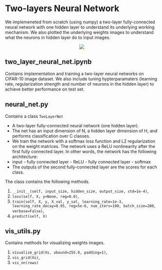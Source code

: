 # Two-layers Neural Network
We implemeneted from scratch (using numpy) a two-layer fully-connected neural network with one hidden layer to understand its underlying 
working mechanism. 
We also plotted the underlying weights images to understand what the neurons in hidden layer do to input images. 

<p align="center"> <img  src="https://github.com/hongwai1920/Machine-Learning-algorithms/blob/master/Neural%20Networks/Images/hidden%20neurons.png" ></p> 


## two_layer_neural_net.ipynb
Contains implementation and training a two-layer neural networks on CIFAR-10 image dataset.
We also include tuning hypterparamaters (learning rate, regularization strength and number of neurons in the hidden layer) to 
achieve better performance on test set. 


## neural_net.py 
Contains a class `TwoLayerNet` 
  * A two-layer fully-connected neural network (one hidden layer). 
  * The net has an input dimension of N, a hidden layer dimension of H, and performs classification over C classes.
  * We train the network with a softmax loss function and L2 regularization on the weight matrices.  The network uses a ReLU nonlinearity after the first fully connected layer. 
  In other words, the network has the following architecture:
  * input - fully connected layer - ReLU - fully connected layer - softmax
  * The outputs of the second fully-connected layer are the scores for each class.

The class contains the following methods.
1. `__init__(self, input_size, hidden_size, output_size, std=1e-4)`,
2. `loss(self, X, y=None, reg=0.0)`,
3. `train(self, X, y, X_val, y_val, learning_rate=1e-3, learning_rate_decay=0.95, reg=5e-6, num_iters=100, batch_size=200, verbose=False)`,
4. `predict(self, X)`

## vis_utils.py
Contains methods for visualizing weights images.
1. `visualize_grid(Xs, ubound=255.0, padding=1)`,
2. `vis_grid(Xs)`,
3. `vis_nn(rows)`
